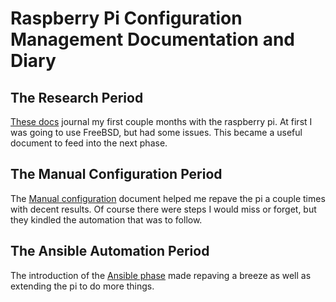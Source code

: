 # Raspberry Pi Configuration Management Documentation and Diary

## The Research Period

[These docs](RESEARCH.md) journal my first couple months with
the raspberry pi. At first I was going to use FreeBSD, but had
some issues. This became a useful document to feed into the
next phase.

## The Manual Configuration Period

The [Manual configuration](MANUAL.md) document helped me repave
the pi a couple times with decent results. Of course there were
steps I would miss or forget, but they kindled the automation that
was to follow.

## The Ansible Automation Period

The introduction of the [Ansible phase](ANSIBLE.md) made repaving
a breeze as well as extending the pi to do more things.
